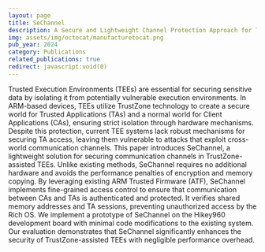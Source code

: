 ```yaml
---
layout: page
title: SeChannel
description: A Secure and Lightweight Channel Protection Approach for TEE Systems
img: assets/img/octocat/manufacturetocat.png
pub_year: 2024
category: Publications
related_publications: true
redirect: javascript:void(0)
---
```


Trusted Execution Environments (TEEs) are essential for securing sensitive data by isolating it from potentially vulnerable execution environments. In ARM-based devices, TEEs utilize TrustZone technology to create a secure world for Trusted Applications (TAs) and a normal world for Client Applications (CAs), ensuring strict isolation through hardware mechanisms. Despite this protection, current TEE systems lack robust mechanisms for securing TA access, leaving them vulnerable to attacks that exploit cross-world communication channels. This paper introduces SeChannel, a lightweight solution for securing communication channels in TrustZone-assisted TEEs. Unlike existing methods, SeChannel requires no additional hardware and avoids the performance penalties of encryption and memory copying. By leveraging existing ARM Trusted Firmware (ATF), SeChannel implements fine-grained access control to ensure that communication between CAs and TAs is authenticated and protected. It verifies shared memory addresses and TA sessions, preventing unauthorized access by the Rich OS. We implement a prototype of SeChannel on the Hikey960 development board with minimal code modifications to the existing system. Our evaluation demonstrates that SeChannel significantly enhances the security of TrustZone-assisted TEEs with negligible performance overhead.
